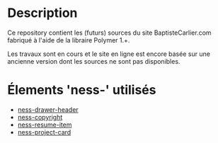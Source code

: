# Description
Ce repository contient les (futurs) sources du site BaptisteCarlier.com fabriqué à l'aide de la libraire Polymer 1.+.

Les travaux sont en cours et le site en ligne est encore basée sur une ancienne version dont les sources ne sont pas disponibles.

# Élements 'ness-' utilisés
- [ness-drawer-header](https://github.com/BapNesS/ness-drawer-header)
- [ness-copyright](https://github.com/BapNesS/ness-copyright)
- [ness-resume-item](https://github.com/BapNesS/ness-resume-item)
- [ness-project-card](https://github.com/BapNesS/ness-project-card)
